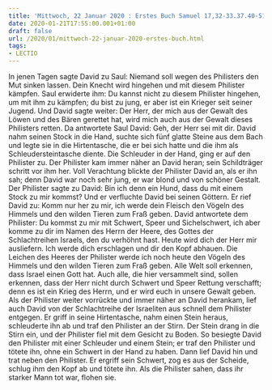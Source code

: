 ```yaml
---
title: 'Mittwoch, 22 Januar 2020 : Erstes Buch Samuel 17,32-33.37.40-51.'
date: 2020-01-21T17:55:00.001+01:00
draft: false
url: /2020/01/mittwoch-22-januar-2020-erstes-buch.html
tags: 
- LECTIO
---
```


In jenen Tagen sagte David zu Saul: Niemand soll wegen des Philisters den Mut sinken lassen. Dein Knecht wird hingehen und mit diesem Philister kämpfen. Saul erwiderte ihm: Du kannst nicht zu diesem Philister hingehen, um mit ihm zu kämpfen; du bist zu jung, er aber ist ein Krieger seit seiner Jugend. Und David sagte weiter: Der Herr, der mich aus der Gewalt des Löwen und des Bären gerettet hat, wird mich auch aus der Gewalt dieses Philisters retten. Da antwortete Saul David: Geh, der Herr sei mit dir. David nahm seinen Stock in die Hand, suchte sich fünf glatte Steine aus dem Bach und legte sie in die Hirtentasche, die er bei sich hatte und die ihm als Schleudersteintasche diente. Die Schleuder in der Hand, ging er auf den Philister zu. Der Philister kam immer näher an David heran; sein Schildträger schritt vor ihm her. Voll Verachtung blickte der Philister David an, als er ihn sah; denn David war noch sehr jung, er war blond und von schöner Gestalt. Der Philister sagte zu David: Bin ich denn ein Hund, dass du mit einem Stock zu mir kommst? Und er verfluchte David bei seinen Göttern. Er rief David zu: Komm nur her zu mir, ich werde dein Fleisch den Vögeln des Himmels und den wilden Tieren zum Fraß geben. David antwortete dem Philister: Du kommst zu mir mit Schwert, Speer und Sichelschwert, ich aber komme zu dir im Namen des Herrn der Heere, des Gottes der Schlachtreihen Israels, den du verhöhnt hast. Heute wird dich der Herr mir ausliefern. Ich werde dich erschlagen und dir den Kopf abhauen. Die Leichen des Heeres der Philister werde ich noch heute den Vögeln des Himmels und den wilden Tieren zum Fraß geben. Alle Welt soll erkennen, dass Israel einen Gott hat. Auch alle, die hier versammelt sind, sollen erkennen, dass der Herr nicht durch Schwert und Speer Rettung verschafft; denn es ist ein Krieg des Herrn, und er wird euch in unsere Gewalt geben. Als der Philister weiter vorrückte und immer näher an David herankam, lief auch David von der Schlachtreihe der Israeliten aus schnell dem Philister entgegen. Er griff in seine Hirtentasche, nahm einen Stein heraus, schleuderte ihn ab und traf den Philister an der Stirn. Der Stein drang in die Stirn ein, und der Philister fiel mit dem Gesicht zu Boden. So besiegte David den Philister mit einer Schleuder und einem Stein; er traf den Philister und tötete ihn, ohne ein Schwert in der Hand zu haben. Dann lief David hin und trat neben den Philister. Er ergriff sein Schwert, zog es aus der Scheide, schlug ihm den Kopf ab und tötete ihn. Als die Philister sahen, dass ihr starker Mann tot war, flohen sie.